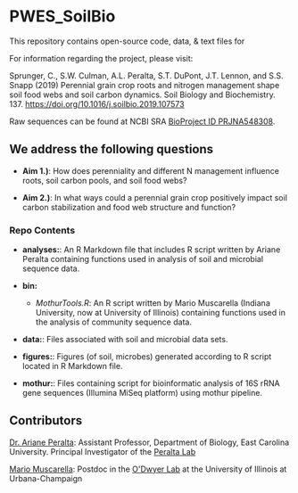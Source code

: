# PWES_SoilBio

This repository contains open-source code, data, & text files for 

For information regarding the project, please visit: 

Sprunger, C., S.W. Culman, A.L. Peralta, S.T. DuPont, J.T. Lennon, and S.S. Snapp (2019) Perennial grain crop roots and nitrogen management shape soil food webs and soil carbon dynamics. Soil Biology and Biochemistry. 137. https://doi.org/10.1016/j.soilbio.2019.107573

Raw sequences can be found at NCBI SRA [BioProject ID PRJNA548308](https://www.ncbi.nlm.nih.gov/bioproject/?term=PRJNA548308).

## We address the following questions

* **Aim 1.)**: How does perenniality and different N management influence roots, soil carbon pools, and soil food webs?

* **Aim 2.)**: In what ways could a perennial grain crop positively impact soil carbon stabilization and food web structure and function?


### Repo Contents

* **analyses:**: An R Markdown file that includes R script written by Ariane Peralta containing functions used in analysis of soil and microbial sequence data.

* **bin:** 
	* *MothurTools.R*: An R script written by Mario Muscarella (Indiana University, now at University of Illinois) containing functions used in the analysis of community sequence data.

* **data:**: Files associated with soil and microbial data sets. 

* **figures:**: Figures (of soil, microbes) generated according to R script located in R Markdown file.

* **mothur:**: Files containing script for bioinformatic analysis of 16S rRNA gene sequences (Illumina MiSeq platform) using mothur pipeline.

## Contributors

[Dr. Ariane Peralta]( ): Assistant Professor, Department of Biology, East Carolina University. Principal Investigator of the [Peralta Lab](http://www.peraltalab.com)

[Mario Muscarella](http://mmuscarella.github.io/): Postdoc in the [O'Dwyer Lab](https://publish.illinois.edu/odwyerlab/) at the University of Illinois at Urbana-Champaign

